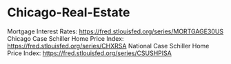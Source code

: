# Chicago-Real-Estate

Mortgage Interest Rates: https://fred.stlouisfed.org/series/MORTGAGE30US
Chicago Case Schiller Home Price Index: https://fred.stlouisfed.org/series/CHXRSA
National Case Schiller Home Price Index: https://fred.stlouisfed.org/series/CSUSHPISA
